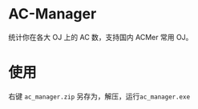 AC-Manager
==========

统计你在各大 OJ 上的 AC 数，支持国内 ACMer 常用 OJ。

使用
===
右键 `ac_manager.zip` 另存为，解压，运行`ac_manager.exe`
